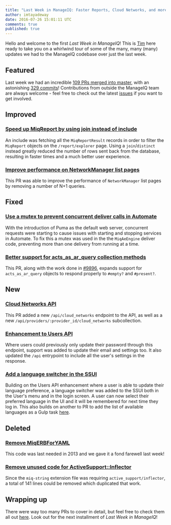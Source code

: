 ```yaml
---
title: "Last Week in ManageIQ: Faster Reports, Cloud Networks, and more!"
author: imtayadeway
date: 2016-07-26 15:01:11 UTC
comments: true
published: true
---
```


Hello and welcome to the first *Last Week in ManageIQ*! This is
[Tim](https://twitter.com/imtayadeway) here ready to take you on a
whirlwind tour of some of the many, many (many) updates we had to the
ManageIQ codebase over just the last week.

## Featured

Last week we had an incredible
[109 PRs merged into master][PRs merged last week], with an astonishing
[329 commits][Commits merged last week]! Contributions from outside
the ManageIQ team are always welcome - feel free to check out the
latest [issues](https://github.com/manageiq/manageiq/issues) if you
want to get involved.

## Improved

### [Speed up MiqReport by using join instead of include](https://github.com/ManageIQ/manageiq/pull/9930)

An include was fetching all the `MiqReportResult` records in order to
filter the `MiqReport` objects on the `/report/explorer` page. Using a
`join`/`distinct` instead greatly reduced the number of rows sent back
from the database, resulting in faster times and a much better user
experience.

### [Improve performance on NetworkManager list pages](https://github.com/ManageIQ/manageiq/pull/9824)

This PR was able to improve the performance of `NetworkManager` list
pages by removing a number of N+1 queries.

## Fixed

### [Use a mutex to prevent concurrent deliver calls in Automate](https://github.com/ManageIQ/manageiq/pull/9903)

With the introduction of Puma as the default web server, concurrent
requests were starting to cause issues with starting and stopping
services in Automate. To fix this a mutex was used in the the
`MiqAeEngine` deliver code, preventing more than one delivery from
running at a time.

### [Better support for acts_as_ar_query collection methods](https://github.com/ManageIQ/manageiq/pull/9901)

This PR, along with the work done in
[#9896](https://github.com/ManageIQ/manageiq/pull/9896), expands
support for `acts_as_ar_query` objects to respond properly to
`#empty?` and `#present?`.

## New

### [Cloud Networks API](https://github.com/ManageIQ/manageiq/pull/9926)

This PR added a new `/api/cloud_networks` endpoint to the API, as well
as a new `/api/providers/:provider_id/cloud_networks` subcollection.

### [Enhancement to Users API](https://github.com/ManageIQ/manageiq/pull/9801)

Where users could previously only update their password through this
endpoint, support was added to update their email and settings too. It
also updated the `/api` entrypoint to include all the user's settings
in the response.

### [Add a language switcher in the SSUI](https://github.com/ManageIQ/manageiq-ui-self_service/pull/80)

Building on the Users API enhancement where a user is able to update
their language preference, a language switcher was added to the SSUI
both in the User's menu and in the login screen. A user can now select
their preferred language in the UI and it will be remembered for next
time they log in. This also builds on another to PR to add the list of
available languages as a Gulp task
[here](https://github.com/ManageIQ/manageiq-ui-self_service/pull/77).

## Deleted

### [Remove MiqERBForYAML](https://github.com/ManageIQ/manageiq/pull/9899)

This code was last needed in 2013 and we gave it a fond farewell last week!

### [Remove unused code for ActiveSupport::Inflector](https://github.com/ManageIQ/manageiq/pull/9900)

Since the `miq-string` extension file was requiring
`active_support/inflector`, a total of 141 lines could be removed
which duplicated that work.

## Wrapping up

There were way too many PRs to cover in detail, but feel free to check
them all out [here][PRs merged last week]. Look out for the next
installment of *Last Week in ManageIQ*!

[PRs merged last week]: https://github.com/ManageIQ/manageiq/pulls?page=1&q=is%3Apr+is%3Amerged+base%3Amaster+merged%3A%222016-07-16+..+2016-07-22%22+sort%3Acreated-desc&utf8=%E2%9C%93
[Commits merged last week]: https://github.com/manageiq/manageiq/compare/master@%7B2016-07-16%7D...@%7B2016-07-22%7D
